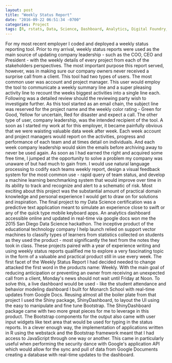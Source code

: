 ```yaml
---
layout: post
title: "Weekly Status Report"
date: "2016-09-22 06:51:34 -0700"
categories: Project
tags: [R, rstats, Data, Science, Dashboard, Analytics, Digital Foundry, Project, Product, Docker, Shiny, ShinyDashboard]
---
```


For my most recent employer I coded and deployed a weekly status reporting tool. Prior to my arrival, weekly status reports were used as the main source of updating company leadership - such as the COO, CEO and President - with the weekly details of every project from each of the stakeholders perspectives. The most important purpose this report served, however, was in making sure our company owners never received a surprise call from a client.
This tool had two types of users. The most common user was account and project manager. This user would employ the tool to communicate a weekly summary line and a super pleasing activity line to recount the weeks biggest activities into a single line each. Following was a detailed review should the reviewing party wish to investigate further. As this tool started as an email chain, the subject line was reserved for the project name and the weekly color rating - Green for Good, Yellow for uncertain, Red for disaster and expect a call. The other type of user, company leadership, was the intended recipient of the tool.
A soon as I started my work at for this employer, it became painfully obvious that we were waisting valuable data week after week. Each week account and project managers would report on the activities, progress and performance of each team and at times detail on individuals. And each week company leadership would skim the emails before archiving away to never be used again.
As soon as I had earned the right and acquired some free time, I jumped at the opportunity to solve a problem my company was unaware of but had much to gain from. I would use natural language processing to codify each teams weekly report, design a visual feedback system for the most common use - rapid query of team status, and develop a machine learning benchmarking system that would improve over time in its ability to track and recognize and alert to a schematic of risk.
Most exciting about this project was the substantial amount of practical domain knowledge and personal experience I would get to draw on for solutions and inspiration.
The final project to my Data Science certification was a predictive text application meant to simulate an experience close to swift or any of the quick type mobile keyboard apps. An analytics dashboard accessible online and updated in real-time via google docs won me the 2015 San Diego Data Science hackathon. The inceptive product of the educational technology company I help launch relied on support vector machines to classify types of learners from statistics collected on students as they used the product - most significantly the text from the notes they took in class. These projects paired with a year of experience writing and using weekly status reports qualified me to explore a very fascinating topic in the form of a valuable and practical product still in use every week.
The first facet of the Weekly Status Report I had decided needed to change attacked the first word in the products name: Weekly. With the main goal of reducing anticipation or preventing an owner from receiving an unexpected call from a client, Monday's news should not wait until Friday at Noon. To solve this, a live dashboard would be used - like the student attendance and behavior modeling dashboard I built for Monarch School with real-time updates from Google Docs.
Reusing almost all the boiler plate from that project I used the Shiny package, ShinyDashboard, to layout the UI using the easy to manipulate and fine tune Bootstrap. The ShinyDashboard package came with two more great pieces for me to leverage in this product. The Bootstrap components for the output also came with user input widgets like text area that would be used for typing in the status reports. In a clever enough way, the implementation of applications written in R using the webstack and the Bootstrap framework meant that I had access to JavaScript through one way or another. This came in particularly useful when performing the security dance with Google's application API which would allow for the sync and pull of data from Google Documents creating a database with real-time updates to the dashboard.
